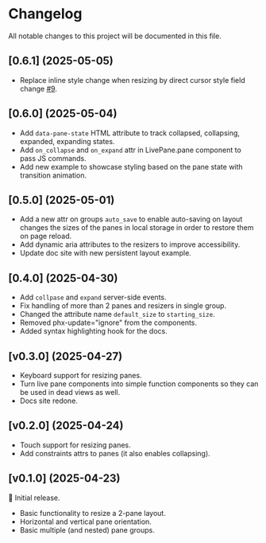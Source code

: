 # Changelog

All notable changes to this project will be documented in this file.

## [0.6.1] (2025-05-05)

- Replace inline style change when resizing by direct cursor style field change [#9](https://github.com/giusdp/live_pane/issues/9).

## [0.6.0] (2025-05-04)

- Add `data-pane-state` HTML attribute to track collapsed, collapsing, expanded, expanding states.
- Add `on_collapse` and `on_expand` attr in LivePane.pane component to pass JS commands.
- Add new example to showcase styling based on the pane state with transition animation.

## [0.5.0] (2025-05-01)

- Add a new attr on groups `auto_save` to enable auto-saving on layout changes the sizes of the panes in local storage in order to restore them on page reload.
- Add dynamic aria attributes to the resizers to improve accessibility.
- Update doc site with new persistent layout example.

## [0.4.0] (2025-04-30)

- Add `collpase` and `expand` server-side events.
- Fix handling of more than 2 panes and resizers in single group.
- Changed the attribute name `default_size` to `starting_size`.
- Removed phx-update="ignore" from the components.
- Added syntax highlighting hook for the docs.

## [v0.3.0] (2025-04-27)

- Keyboard support for resizing panes.
- Turn live pane components into simple function components so they can be used in dead views as well.
- Docs site redone.

## [v0.2.0] (2025-04-24)

- Touch support for resizing panes.
- Add constraints attrs to panes (it also enables collapsing).

## [v0.1.0] (2025-04-23)

🚀 Initial release.

- Basic functionality to resize a 2-pane layout.
- Horizontal and vertical pane orientation.
- Basic multiple (and nested) pane groups.